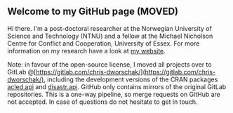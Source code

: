 ## Welcome to my GitHub page (MOVED)

Hi there. I'm a post-doctoral researcher at the Norwegian University of Science and Technology (NTNU) and a fellow at the Michael Nicholson Centre for Conflict and Cooperation, University of Essex. For more information on my research have a look at [my website](https://www.chrisdworschak.com/).

Note: in favour of the open-source license, I moved all projects over to GitLab @[https://gitlab.com/chris-dworschak/](https://gitlab.com/chris-dworschak/), including the development versions of the CRAN packages [acled.api](https://CRAN.R-project.org/package=acled.api) and [disastr.api](https://CRAN.R-project.org/package=disastr.api). GitHub only contains mirrors of the original GitLab repositories. This is a one-way pipeline, so merge requests on GitHub are not accepted. In case of questions do not hesitate to get in touch.
